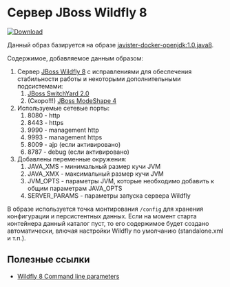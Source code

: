 # Сервер JBoss Wildfly 8

[ ![Download](https://api.bintray.com/packages/javister/docker/javister%3Ajavister-docker-wildfly/images/download.svg) ](https://bintray.com/javister/docker/javister%3Ajavister-docker-wildfly/_latestVersion)

Данный образ базируется на образе [javister-docker-openjdk:1.0.java8](https://github.com/javister/javister-docker-openjdk).

Содержимое, добавляемое данным образом:

1. Сервер [JBoss Wildfly 8](http://wildfly.org/) с исправлениями для обеспечения стабильности работы и некоторыми дополнительными подсистемами:
    1. [JBoss SwitchYard 2.0](http://switchyard.jboss.org/)
    2. (Скоро!!!) [JBoss ModeShape 4](http://modeshape.jboss.org/)
2. Используемые сетевые порты:
    1. 8080 - http
    2. 8443 - https
    3. 9990 - management http
    4. 9993 - management https
    5. 8009 - ajp (если активировано)
    6. 8787 - debug (если активировано)
3. Добавлены переменные окружения:
    1. JAVA_XMS - минимальный размер кучи JVM
    2. JAVA_XMX - максимальный размер кучи JVM
    3. JVM_OPTS - параметры JVM, которые необходимо добавить к общим параметрам JAVA_OPTS
    4. SERVER_PARAMS - параметры запуска сервера Wildfly

В образе используется точка монтирования `/config` для хранения конфигурации и персистентных данных. Если на момент старта контейнера данный
каталог пуст, то его содержимое будет создано автоматически, влючая настройки Wildfly по умолчанию (standalone.xml и т.п.).

## Полезные ссылки

* [Wildfly 8 Command line parameters](https://docs.jboss.org/author/display/WFLY8/Command+line+parameters)